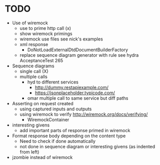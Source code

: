 # TODO

- Use of wiremock
    - use to prime http call (x)
    - show wiremock primings
    - wiremock use files see nick's examples
    - xml response 
        - DoNotLoadExternalDtdDocumentBuilderFactory
    - replace sequence diagram generator with rule see hydra AcceptanceTest 265
- Sequence diagrams 
    - single call (X)
    - multiple calls
        - hyd to different services
            - http://dummy.restapiexample.com/
            - https://jsonplaceholder.typicode.com/
        - omar multiple call to same service but diff paths
- Asserting on request created
    - using captured inputs and outputs
    - using wiremock to verify http://wiremock.org/docs/verifying/
        - WiremockContainer
- interesting givens 
    - add important parts of response primed in wiremock
- Format response body depending on the content type
    - Need to check if done automatically
    - not done in sequence diagram or interesting givens (as indented from left)
- jzombie instead of wiremock
